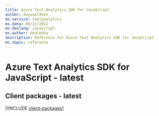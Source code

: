 ```yaml
---
title: Azure Text Analytics SDK for JavaScript
author: deyaaeldeen
ms.service: textanalytics
ms.data: 09/21/2022
ms.devlang: javascript
ms.author: dealmaha
description: Reference for Azure Text Analytics SDK for JavaScript
ms.topic: reference
---
```

# Azure Text Analytics SDK for JavaScript - latest

## Client packages - latest
[!INCLUDE [client-packages](text-analytics-client-index.md)]